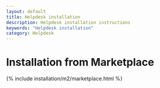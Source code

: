 ```yaml
---
layout: default
title: Helpdesk installation
description: Helpdesk installation instructions
keywords: "Helpdesk installation"
category: Helpdesk
---
```


# Installation from Marketplace

{% include installation/m2/marketplace.html %}

